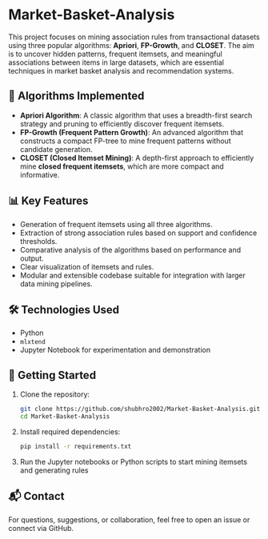 # Market-Basket-Analysis

This project focuses on mining association rules from transactional datasets using three popular algorithms: **Apriori**, **FP-Growth**, and **CLOSET**. The aim is to uncover hidden patterns, frequent itemsets, and meaningful associations between items in large datasets, which are essential techniques in market basket analysis and recommendation systems.

## 🧠 Algorithms Implemented

- **Apriori Algorithm**: A classic algorithm that uses a breadth-first search strategy and pruning to efficiently discover frequent itemsets.
- **FP-Growth (Frequent Pattern Growth)**: An advanced algorithm that constructs a compact FP-tree to mine frequent patterns without candidate generation.
- **CLOSET (Closed Itemset Mining)**: A depth-first approach to efficiently mine **closed frequent itemsets**, which are more compact and informative.

## 📊 Key Features

- Generation of frequent itemsets using all three algorithms.
- Extraction of strong association rules based on support and confidence thresholds.
- Comparative analysis of the algorithms based on performance and output.
- Clear visualization of itemsets and rules.
- Modular and extensible codebase suitable for integration with larger data mining pipelines.

## 🛠 Technologies Used

- Python
- `mlxtend`
- Jupyter Notebook for experimentation and demonstration


## 🚀 Getting Started

1. Clone the repository:
   ```bash
   git clone https://github.com/shubhro2002/Market-Basket-Analysis.git
   cd Market-Basket-Analysis

2. Install required dependencies:

   ```bash
   pip install -r requirements.txt
4. Run the Jupyter notebooks or Python scripts to start mining itemsets and generating rules

## 📬 Contact
For questions, suggestions, or collaboration, feel free to open an issue or connect via GitHub.
